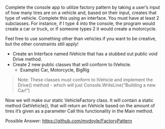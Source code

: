 Complete the console app to utilize factory pattern by taking a user’s input of how many tires are on a vehicle and, based on their input, creates that type of vehicle. Complete this using an interface. You must have at least 2 subclasses. For instance, if I type 4 into the console, the program would create a car or truck, or if someone types 2 it would create a motorcycle.

Feel free to use something other than vehicles if you want to be creative, but the other constraints still apply!


+ Create an Interface named IVehicle that has a stubbed out public void Drive method.
+ Create 2 new public classes that will conform to IVehicle.
    + Example) Car, Motorcycle, BigRig
    
> Note: These classes must conform to IVehicle and implement the Drive() method - which will just Console.WriteLine(“Building a new Car!”)

Now we will make our static VehicleFactory class.
It will contain a static method GetVehicle(), that will return an IVehicle based on the amount of tires it’s given as a parameter
Call this functionality in the Main method.

Possible Answer:
https://github.com/mvdoyle/FactoryPattern
